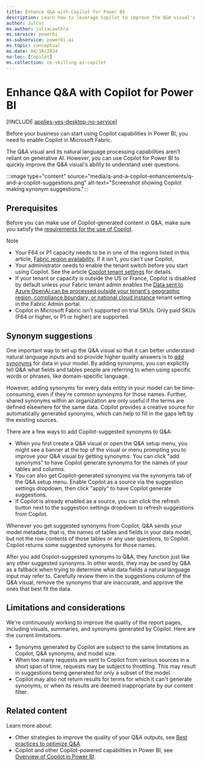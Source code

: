 ```yaml
---
title: Enhance Q&A with Copilot for Power BI
description: Learn how to leverage Copilot to improve the Q&A visual's ability to understand user questions by adding synonyms.
author: JulCsc
ms.author: juliacawthra
ms.service: powerbi
ms.subservice: powerbi-ai
ms.topic: conceptual
ms.date: 04/10/2024
no-loc: [Copilot]
ms.collection: ce-skilling-ai-copilot
---
```

# Enhance Q&A with Copilot for Power BI

[!INCLUDE [applies-yes-desktop-no-service](../includes/applies-yes-desktop-no-service.md)]

Before your business can start using Copilot capabilities in Power BI, you need to enable Copilot in Microsoft Fabric.

The Q&A visual and its natural language processing capabilities aren't reliant on generative AI. However, you can use Copilot for Power BI to quickly improve the Q&A visual's ability to understand user questions.

:::image type="content" source="media/q-and-a-copilot-enhancements/q-and-a-copilot-suggestions.png" alt-text="Screenshot showing Copilot making synonym suggestions.":::

## Prerequisites

Before you can make use of Copilot-generated content in Q&A, make sure you satisfy the [requirements for the use of Copilot](../create-reports/copilot-introduction.md#copilot-requirements).

> [!NOTE]
>
> - Your F64 or P1 capacity needs to be in one of the regions listed in this article, [Fabric region availability](/fabric/admin/region-availability). If it isn't, you can't use Copilot.
> - Your administrator needs to enable the tenant switch before you start using Copilot. See the article [Copilot tenant settings](/fabric/admin/service-admin-portal-copilot) for details.
> - If your tenant or capacity is outside the US or France, Copilot is disabled by default unless your Fabric tenant admin enables the [Data sent to Azure OpenAI can be processed outside your tenant's geographic region, compliance boundary, or national cloud instance](/fabric/admin/service-admin-portal-copilot) tenant setting in the Fabric Admin portal.
> - Copilot in Microsoft Fabric isn't supported on trial SKUs. Only paid SKUs (F64 or higher, or P1 or higher) are supported.

## Synonym suggestions

One important way to set up the Q&A visual so that it can better understand natural language inputs and so provide higher quality answers is to [add synonyms](q-and-a-tooling-intro.md#field-synonyms) for data in your model. By adding synonyms, you can explicitly tell Q&A what fields and tables people are referring to when using specific words or phrases, like domain-specific language.

However, adding synonyms for every data entity in your model can be time-consuming, even if they're common synonyms for those names. Further, shared synonyms within an organization are only useful if the terms are defined elsewhere for the same data. Copilot provides a creative source for automatically generated synonyms, which can help to fill in the gaps left by the existing sources.

There are a few ways to add Copilot-suggested synonyms to Q&A:

- When you first create a Q&A visual or open the Q&A setup menu, you might see a banner at the top of the visual or menu prompting you to improve your Q&A visual by getting synonyms. You can click "add synonyms" to have Copilot generate synonyms for the names of your tables and columns.
- You can also get Copilot-generated synonyms via the synonyms tab of the Q&A setup menu. Enable Copilot as a source via the suggestion settings dropdown, then click "apply" to have Copilot generate suggestions.
- If Copilot is already enabled as a source, you can click the refresh button next to the suggestion settings dropdown to refresh suggestions from Copilot.

Whenever you get suggested synonyms from Copilot, Q&A sends your model metadata, that is, the names of tables and fields in your data model, but not the row contents of those tables or any user questions, to Copilot. Copilot returns some suggested synonyms for those names.

After you add Copilot-suggested synonyms to Q&A, they function just like any other suggested synonyms. In other words, they may be used by Q&A as a fallback when trying to determine what data fields a natural language input may refer to. Carefully review them in the suggestions column of the Q&A visual, remove the synonyms that are inaccurate, and approve the ones that best fit the data.

## Limitations and considerations

We're continuously working to improve the quality of the report pages, including visuals, summaries, and synonyms generated by Copilot. Here are the current limitations. 

- Synonyms generated by Copilot are subject to the same limitations as Copilot, Q&A synonyms, and model size.
- When too many requests are sent to Copilot from various sources in a short span of time, requests may be subject to throttling. This may result in suggestions being generated for only a subset of the model.
- Copilot may also not return results for terms for which it can't generate synonyms, or when its results are deemed inappropriate by our content filter.

## Related content

Learn more about:

- Other strategies to improve the quality of your Q&A outputs, see [Best practices to optimize Q&A](q-and-a-best-practices.md).
- Copilot and other Copilot-powered capabilities in Power BI, see [Overview of Copilot in Power BI](../create-reports/copilot-introduction.md).

